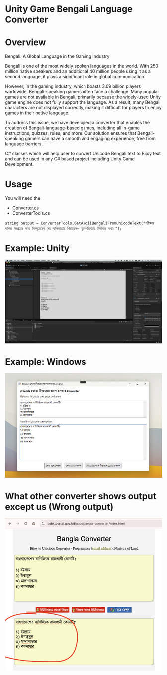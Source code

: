 Unity Game Bengali Language Converter
=====================================

# Overview


Bengali: A Global Language in the Gaming Industry

Bengali is one of the most widely spoken languages in the world. With 250 million native speakers and an additional 40 million people using it as a second language, it plays a significant role in global communication.

However, in the gaming industry, which boasts 3.09 billion players worldwide, Bengali-speaking gamers often face a challenge. Many popular games are not available in Bengali, primarily because the widely-used Unity game engine does not fully support the language. As a result, many Bengali characters are not displayed correctly, making it difficult for players to enjoy games in their native language.

To address this issue, we have developed a converter that enables the creation of Bengali-language-based games, including all in-game instructions, quizzes, rules, and more. Our solution ensures that Bengali-speaking gamers can have a smooth and engaging experience, free from language barriers.

C# classes which will help user to convert Unicode Bengali text to Bijoy text and can be used in any C# based project including Unity Game Development.

# Usage
You will need the 
* Converter.cs
* ConverterTools.cs

``
  string output = ConverterTools.GetAsciiBengaliFromUnicodeText("পরীক্ষার কাগজ সংগ্রহের জন্য দিনদুয়েকের মত কলিকাতায় গিয়াছেন— বৃহস্পতিবারে ফিরিবার কথা।");
``

# Example: Unity
![Screenshot](https://github.com/banglapuzzl/Unity-Game-Bengali-Language-Converter/blob/main/screenshot_3.png?raw=true)

# Example: Windows
![Screenshot](https://github.com/banglapuzzl/Unity-Game-Bengali-Language-Converter/blob/main/screenshot_2.png?raw=true)

# What other converter shows output except us (Wrong output)
![Screenshot](https://raw.githubusercontent.com/banglapuzzl/Unity-Game-Bengali-Language-Converter/refs/heads/main/screenshot_4.png)
